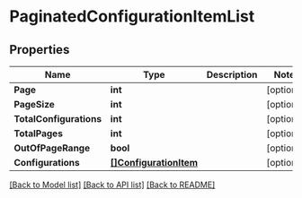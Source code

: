 # PaginatedConfigurationItemList

## Properties

Name | Type | Description | Notes
------------ | ------------- | ------------- | -------------
**Page** | **int** |  |[optional] 
**PageSize** | **int** |  |[optional] 
**TotalConfigurations** | **int** |  |[optional] 
**TotalPages** | **int** |  |[optional] 
**OutOfPageRange** | **bool** |  |[optional] 
**Configurations** | [**[]ConfigurationItem**](ConfigurationItem.md) |  |[optional] 

[[Back to Model list]](../README.md#documentation-for-models) [[Back to API list]](../README.md#documentation-for-api-endpoints) [[Back to README]](../README.md)


